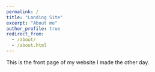 ```yaml
---
permalink: /
title: "Landing Site"
excerpt: "About me"
author_profile: true
redirect_from: 
  - /about/
  - /about.html
---
```


This is the front page of my website I made the other day.

